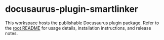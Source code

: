 # docusaurus-plugin-smartlinker

This workspace hosts the publishable Docusaurus plugin package.
Refer to the [root README](../../README.md) for usage details, installation instructions, and release notes.

